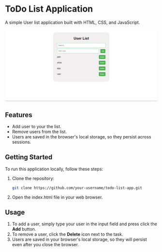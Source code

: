 # ToDo List Application

A simple User list application built with HTML, CSS, and JavaScript.

![User List Screenshot](./Screenshot%20(38).png)

## Features

- Add user to your the list.
- Remove users from the list.
- Users are saved in the browser's local storage, so they persist across sessions.

## Getting Started

To run this application locally, follow these steps:

1. Clone the repository:

   ```bash
   git clone https://github.com/your-username/todo-list-app.git

2. Open the index.html file in your web browser.

## Usage
1. To add a user, simply type your user in the input field and press click the **Add** button.
2. To remove a user, click the **Delete** icon next to the task.
3. Users are saved in your browser's local storage, so they will persist even after you close the browser.